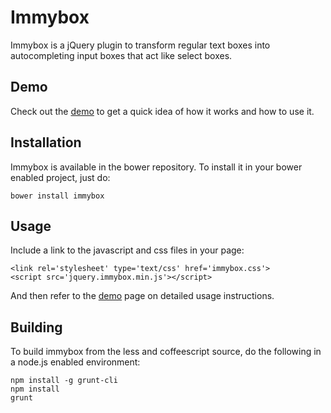 # Immybox

Immybox is a jQuery plugin to transform regular text boxes into autocompleting
input boxes that act like select boxes.

## Demo

Check out the [demo](http://rawgithub.com/immense/immybox/master/demo.html) to get a quick idea of how it works and how to use it.

## Installation

Immybox is available in the bower repository. To install it in your bower enabled project, just do:

`bower install immybox`

## Usage

Include a link to the javascript and css files in your page:

```
<link rel='stylesheet' type='text/css' href='immybox.css'>
<script src='jquery.immybox.min.js'></script>
```

And then refer to the [demo](http://rawgithub.com/immense/immybox/master/demo.html) page on detailed usage instructions.

## Building

To build immybox from the less and coffeescript source, do the following in a node.js enabled environment:

```
npm install -g grunt-cli
npm install
grunt
```
